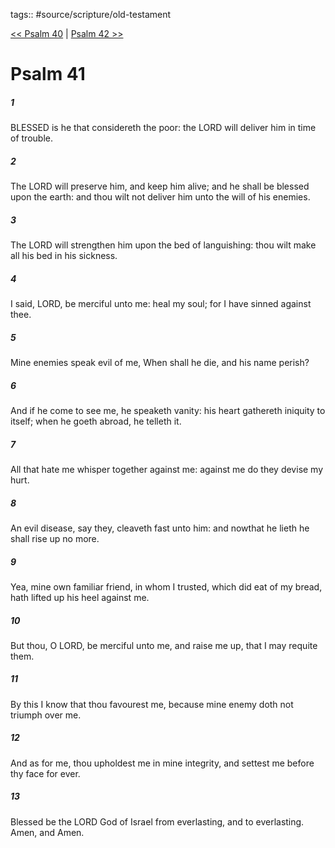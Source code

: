 tags:: #source/scripture/old-testament

[<< Psalm 40](source/scripture/old-testament/19_Psalms/Psalm_40.md) | [Psalm 42 >>](source/scripture/old-testament/19_Psalms/Psalm_42.md)

# Psalm 41

##### 1

BLESSED is he that considereth the poor: the LORD will deliver him in time of trouble.

##### 2

The LORD will preserve him, and keep him alive; and he shall be blessed upon the earth: and thou wilt not deliver him unto the will of his enemies.

##### 3

The LORD will strengthen him upon the bed of languishing: thou wilt make all his bed in his sickness.

##### 4

I said, LORD, be merciful unto me: heal my soul; for I have sinned against thee.

##### 5

Mine enemies speak evil of me, When shall he die, and his name perish?

##### 6

And if he come to see me, he speaketh vanity: his heart gathereth iniquity to itself; when he goeth abroad, he telleth it.

##### 7

All that hate me whisper together against me: against me do they devise my hurt.

##### 8

An evil disease, say they, cleaveth fast unto him: and nowthat he lieth he shall rise up no more.

##### 9

Yea, mine own familiar friend, in whom I trusted, which did eat of my bread, hath lifted up his heel against me.

##### 10

But thou, O LORD, be merciful unto me, and raise me up, that I may requite them.

##### 11

By this I know that thou favourest me, because mine enemy doth not triumph over me.

##### 12

And as for me, thou upholdest me in mine integrity, and settest me before thy face for ever.

##### 13

Blessed be the LORD God of Israel from everlasting, and to everlasting. Amen, and Amen.
